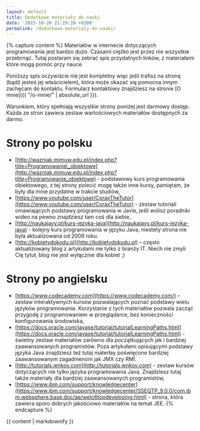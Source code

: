 ```yaml
---
layout: default
title: Dodatkowe materiały do nauki
date: '2015-10-20 21:29:28 +0200'
permalink: /dodatkowe-materialy-do-nauki/
---
```

{% capture content %}
Materiałów w internecie dotyczących programowania jest bardzo dużo. Czasami ciężko jest przez nie wszystkie przebrnąć. Tutaj postaram się zebrać spis przydatnych linków, z materiałami które mogą pomóc przy nauce.

Poniższy spis oczywiście nie jest kompletny więc jeśli trafisz na stronę (bądź jesteś jej właścicielem), która może okazać się pomocna innym zachęcam do kontaktu. Formularz kontaktowy znajdziesz na stronie [O mnie]({{ "/o-mnie/" | absolute_url }}).

Warunkiem, który spełniają wszystkie strony poniżej jest darmowy dostęp. Każda ze stron zawiera zestaw wartościowych materiałów dostępnych za darmo.

# Strony po polsku

- [http://wazniak.mimuw.edu.pl/index.php?title=Programowanie\_obiektowe](http://wazniak.mimuw.edu.pl/index.php?title=Programowanie_obiektowe) - podstawowy kurs programowania obiektowego, z tej strony polecić mogę także inne kursy, pamiętam, że były dla mnie przydatne w trakcie studiów,
- [https://www.youtube.com/user/CoraxTheTutor](https://www.youtube.com/user/CoraxTheTutor) - zestaw tutoriali omawiających podstawy programowania w Javie, jeśli wolisz poradniki wideo na pewno znajdziesz tam coś dla siebie,
- [http://naukajavy.pl/kurs-jezyka-java](http://naukajavy.pl/kurs-jezyka-java) - kolejny kurs programowania w języku Java, niestety strona nie była aktualizowana od 2009 roku.
- [http://kobietydokodu.pl](http://kobietydokodu.pl) – często aktualizowany blog z artykułami nie tylko z branży IT. Niech nie zmyli Cię tytuł, blog nie jest wyłącznie dla kobiet ;)

# Strony po angielsku

- [https://www.codecademy.com](https://www.codecademy.com/) – zestaw interaktywnych kursów pozwalających poznać podstawy wielu języków programowania. Korzystanie z tych materiałów pozwala zacząć przygodę z programowaniem w przeglądarce, bez konieczności konfigurowania środowiska,
- [https://docs.oracle.com/javase/tutorial/tutorialLearningPaths.html](https://docs.oracle.com/javase/tutorial/tutorialLearningPaths.html) - świetny zestaw materiałów zarówno dla początkujących jak i bardziej zaawansowanych programistów. Poza artykułami opisującymi podstawy języka Java znajdziesz też tutaj materłay poświęcone bardziej zaawansowanym zagadnienom jak JMX czy RMI.
- [http://tutorials.jenkov.com](http://tutorials.jenkov.com) - zestaw kursów dotyczących nie tylko języka programowania Java. Znajdziesz tutaj także materiały dla bardziej zaawansowanych programistów,
- [https://www.ibm.com/support/knowledgecenter](https://www.ibm.com/support/knowledgecenter/SSEQTP_9.0.0/com.ibm.websphere.base.doc/ae/welc6topdeveloping.html) - strona, która zawiera sporo dobrych jakościowo materiałów na temat JEE.
{% endcapture %}

<div id="main" role="main">
  {{ content | markdownify }}
</div>

